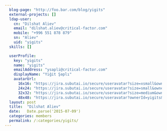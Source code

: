 ```yaml
---
  blog-page: "http://foo.bar.com/blog/yigits"
  external-projects: []
  ldap-user: 
    cn: "Dilshat Aliev"
    email: "dilshat.aliev@critical-factor.com"
    mobile: "+996 551 878 879"
    sn: "Aliev"
    uid: "yigits"
  skills: []

  userProfile: 
    key: "yigits"
    name: "yigits"
    emailAddress: "ysapli@critical-factor.com"
    displayName: "Yiğit Şaplı"
    avatarUrl: 
      16x16: "https://jira.subutai.io/secure/useravatar?size=xsmall&ownerId=yigits&avatarId=10610"
      24x24: "https://jira.subutai.io/secure/useravatar?size=small&ownerId=yigits&avatarId=10610"
      32x32: "https://jira.subutai.io/secure/useravatar?size=medium&ownerId=yigits&avatarId=10610"
      48x48: "https://jira.subutai.io/secure/useravatar?ownerId=yigits&avatarId=10610"
  layout: post
  title:  "Dilshat Aliev"
  date:   Date.parse('2015-07-09')
  categories: members
  permalink: /:categories/yigits/
---
```

